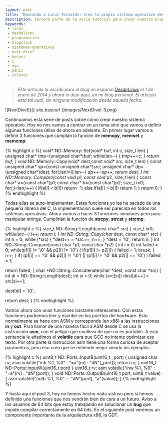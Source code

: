 ```yaml
---
layout: post
title: "Emulando a Linus Torvalds: Crea tu propio sistema operativo desde 0 (III)"
description: Tercera parte de la serie tutorial para crear nuestro propio sistema operativo. Nos centramos en algunas funciones básicas de nuestra API.
keywords:
 - linux
 - desdelinux
 - programacion
 - blogstack
 - sistemas-operativos
 - next-divel
 - kernel
 - c
 - vga
 - panic
 - colores
---
```


> _Este artículo lo escribí para el blog en español [DesdeLinux](http://blog.desdelinux.net) el 1 de enero de 2014 y ahora lo dejo aquí, en mi blog personal. El artículo está tal cual, sin ninguna modificación desde aquella fecha._

![NextDivel]({{ site.baseurl }}images/NextDivel-3.png)

Continuamos esta serie de posts sobre cómo crear nuestro sistema operativo. Hoy no nos vamos a centrar en un tema sino que vamos a definir algunas funciones útiles de ahora en adelante. En primer lugar vamos a definir 3 funciones que cumplan la función de __memcpy__, __memset__ y __memcmp__:

{% highlight c %}
void* ND::Memory::Set(void* buf, int c, size_t len)
{
	unsigned char* tmp=(unsigned char*)buf;
	while(len--)
	{
		*tmp++=c;
	}
	return buf;
}
void* ND::Memory::Copy(void* dest,const void* src, size_t len)
{
	const unsigned char* sp=(const unsigned char*)src;
	unsigned char* dp=(unsigned char*)dest;
	for(;len!=0;len--) *dp++=*sp++;
	return dest;
}
int ND::Memory::Compare(const void* p1, const void* p2, size_t len)
{
	const char* a=(const char*)p1;
	const char* b=(const char*)p2;
	size_t i=0;
	for(;i<len;i++)
	{
		if(a[i] < b[i])
			return -1;
		else if(a[i] > b[i])
			return 1;
	}
	return 0;
}
{% endhighlight %}



Todas ellas se auto-implementan. Estas funciones yo las he sacado de una pequeña librería del C, la implementación suele ser parecida en todos los sistemas operativos. Ahora vamos a hacer 3 funciones simulares pero para manipular strings. Cumplirían la función de __strcpy__, __strcat__ y __strcmp__.

{% highlight c %}
size_t ND::String::Length(const char* src)
{
	size_t i=0;
	while(*src--)
		i++;
	return i;
}
int ND::String::Copy(char* dest, const char* src)
{
	int n = 0;
	while (*src)
	{
		*dest++ = *src++;
		n++;
	}
	*dest = '\0';
	return n;
}
int ND::String::Compare(const char *p1, const char *p2)
{
  int i = 0;
  int failed = 0;
  while(p1[i] != '\0' && p2[i] != '\0')
  {
    if(p1[i] != p2[i])
    {
      failed = 1;
      break;
    }
    i++;
  }
  if( (p1[i] == '\0' && p2[i] != '\0') || (p1[i] != '\0' && p2[i] == '\0') )
    failed = 1;

  return failed;
}
char *ND::String::Concatenate(char *dest, const char *src)
{
  int di = ND::String::Length(dest);
  int si = 0;
  while (src[si])
    dest[di++] = src[si++];
  
  dest[di] = '\0';

  return dest;
}
{% endhighlight %}

Vamos ahora con unas funciones bastante interesantes. Con estas funciones podremos leer y escribir en los puertos del hardware.   Esto normalmente se hace con ASM y corresponde (en x86) a las instrucciones __in__ y __out__. Para llamar de una manera fácil a ASM desde C se usa la instrucción __asm__, con el peligro que conlleva de que no es portable. A esta sentencia le añadimos el __volatile__ para que GCC no intente optimizar ese texto. Por otra parte la instrucción asm tiene una forma curiosa de aceptar parámetros, pero eso creo que se entiende mejor viendo los ejemplos.

{% highlight c %}
uint8_t ND::Ports::InputB(uint16_t _port)
{
	unsigned char rv;
	asm volatile("inb %1, %0" : "=a"(rv) : "dN"(_port));
	return rv;
}
uint16_t ND::Ports::InputW(uint16_t port)
{
	uint16_t rv;
	asm volatile("inw %1, %0" : "=a"(rv) : "dN"(port));
}
void ND::Ports::OutputB(uint16_t port, uint8_t value)
{
	asm volatile("outb %1, %0" : : "dN"(port), "a"(value));
}
{% endhighlight %}

Y hasta aquí el post 3, hoy no hemos hecho nada vistoso pero sí hemos definido una funciones que nos vendrán bien de cara a un futuro. Aviso a los usuarios de 64 bits que estoy trabajando en solucionar un __bug__ que impide compilar correctamente en 64 bits. En el siguiente post veremos un componente importante de la arquitectura x86, la GDT.